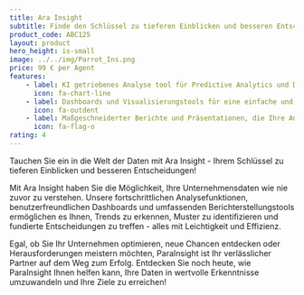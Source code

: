 ```yaml
---
title: Ara Insight
subtitle: Finde den Schlüssel zu tieferen Einblicken und besseren Entscheidungen!
product_code: ABC125
layout: product
hero_height: is-small
image: ../../img/Parrot_Ins.png
price: 99 € per Agent
features:
    - label: KI getriebenes Analyse tool für Predictive Analytics und Data Mining, um tiefe Einblicke in Ihre Unternehmensdaten zu gewinnen und fundierte Entscheidungen zu treffen.
      icon: fa-chart-line
    - label: Dashboards und Visualisierungstools für eine einfache und ansprechende Darstellung Ihrer Daten, sodass Sie Trends, Muster und Zusammenhänge leicht erkennen können, ohne übermäßig technisch versiert zu sein.
      icon: fa-outdent
    - label: Maßgeschneiderter Berichte und Präsentationen, die Ihre Analyseergebnisse klar und verständlich kommunizieren
      icon: fa-flag-o
rating: 4
---
```


Tauchen Sie ein in die Welt der Daten mit Ara Insight - Ihrem Schlüssel zu tieferen Einblicken und besseren Entscheidungen!

Mit Ara Insight haben Sie die Möglichkeit, Ihre Unternehmensdaten wie nie zuvor zu verstehen. Unsere fortschrittlichen Analysefunktionen, benutzerfreundlichen Dashboards und umfassenden Berichterstellungstools ermöglichen es Ihnen, Trends zu erkennen, Muster zu identifizieren und fundierte Entscheidungen zu treffen - alles mit Leichtigkeit und Effizienz.

Egal, ob Sie Ihr Unternehmen optimieren, neue Chancen entdecken oder Herausforderungen meistern möchten, ParaInsight ist Ihr verlässlicher Partner auf dem Weg zum Erfolg. Entdecken Sie noch heute, wie ParaInsight Ihnen helfen kann, Ihre Daten in wertvolle Erkenntnisse umzuwandeln und Ihre Ziele zu erreichen!